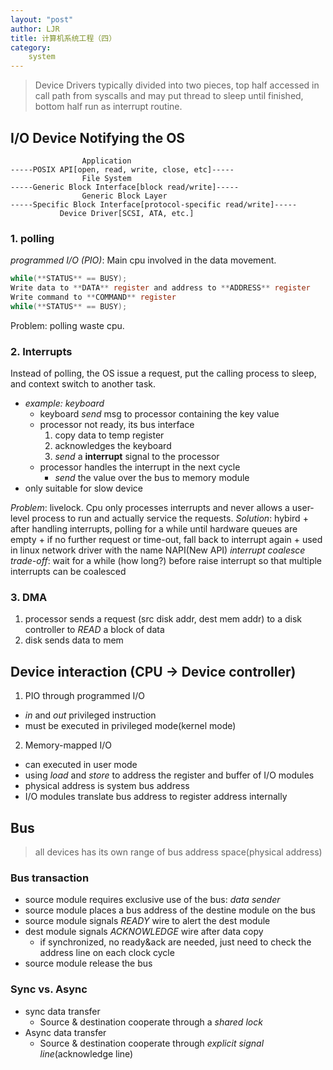 ```yaml
---
layout: "post"
author: LJR
title: 计算机系统工程（四）
category:
    system
---
```


> Device Drivers typically divided into two pieces, top half accessed in call path from syscalls and may put thread to sleep until finished, bottom half run as interrupt routine.

## I/O Device Notifying the OS

```
                Application
-----POSIX API[open, read, write, close, etc]-----
                File System
-----Generic Block Interface[block read/write]-----
                Generic Block Layer
-----Specific Block Interface[protocol-specific read/write]-----
           Device Driver[SCSI, ATA, etc.]
```

### 1. polling

*programmed I/O (PIO)*: Main cpu involved in the data movement.

```c
while(**STATUS** == BUSY);
Write data to **DATA** register and address to **ADDRESS** register
Write command to **COMMAND** register
while(**STATUS** == BUSY);
```

Problem: polling waste cpu.

### 2. Interrupts

Instead of polling, the OS issue a request, put the calling process to sleep, and context switch to another task.

+ *example: keyboard*
  + keyboard *send* msg to processor containing the key value
  + processor not ready, its bus interface
    1. copy data to temp register
    2. acknowledges the keyboard
    3. *send* a **interrupt** signal to the processor
  + processor handles the interrupt in the next cycle
    + *send* the value over the bus to memory module
+ only suitable for slow device

*Problem*: livelock. Cpu only processes interrupts and never allows a user-level process to run and actually service the requests.
*Solution*: hybird
    + after handling interrupts, polling for a while until hardware queues are empty
        + if no further request or time-out, fall back to interrupt again
    + used in linux network driver with the name NAPI(New API)
*interrupt coalesce trade-off*: wait for a while (how long?) before raise interrupt so that multiple interrupts can be coalesced

### 3. DMA

1. processor sends a request (src disk addr, dest mem addr) to a disk controller to *READ* a block of data
2. disk sends data to mem

## Device interaction (CPU -> Device controller)

1. PIO through programmed I/O

+ *in* and *out* privileged instruction
+ must be executed in privileged mode(kernel mode)

2. Memory-mapped I/O

+ can executed in user mode
+ using *load* and *store* to address the register and buffer of I/O modules
+ physical address is system bus address
+ I/O modules translate bus address to register address internally

## Bus

> all devices has its own range of bus address space(physical address)

### Bus transaction

+ source module requires exclusive use of the bus: *data sender*
+ source module places a bus address of the destine module on the bus
+ source module signals *READY* wire to alert the dest module
+ dest module signals *ACKNOWLEDGE* wire after data copy
  + if synchronized, no ready&ack are needed, just need to check the address line on each clock cycle
+ source module release the bus

### Sync vs. Async

+ sync data transfer
  + Source & destination cooperate through a *shared lock*
+ Async data transfer
  + Source & destination cooperate through *explicit signal line*(acknowledge line)
